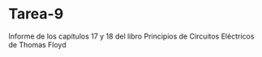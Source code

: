 # Tarea-9
Informe de los capítulos 17 y 18 del libro Principios de Circuitos Eléctricos de Thomas Floyd

